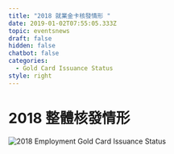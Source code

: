 ```yaml
---
title: "2018 就業金卡核發情形 "
date: 2019-01-02T07:55:05.333Z
topic: eventsnews
draft: false
hidden: false
chatbot: false
categories:
  - Gold Card Issuance Status
style: right
---
```

# 2018 整體核發情形

![2018 Employment Gold Card Issuance Status](/cms-uploads/2018-employment-gold-card-issuance-status.png)